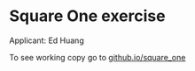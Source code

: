 <h1>Square One exercise</h1>
Applicant: Ed Huang

To see working copy go to <a href="http://dwerdo.github.io/square_one/">github.io/square_one</a>
